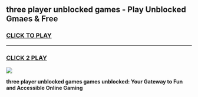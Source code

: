 
## three player unblocked games - Play Unblocked Gmaes & Free
<h3>
<a href="https://news.freeplayer.one?title=three_player_unblocked_games&ref=16F">CLICK TO PLAY</a></h3>
<hr>

<h3>
<a href="https://news.freeplayer.one?title=three_player_unblocked_games&ref=16F">CLICK 2 PLAY</a>
  
</h3>

<a href="https://news.freeplayer.one?title=three_player_unblocked_games&ref=16F/"><img src="https://clearcache.store/games.png"></a>


**three player unblocked games games unblocked: Your Gateway to Fun and Accessible Online Gaming**
